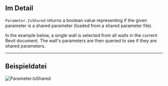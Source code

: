 ## Im Detail
`Parameter.IsShared` returns a boolean value representing if the given parameter is a shared parameter (loaded from a shared parameter file).

In the example below, a single wall is selected from all walls in the current Revit document. The wall's parameters are then queried to see if they are shared parameters.
___
## Beispieldatei

![Parameter.IsShared](./Revit.Elements.Parameter.IsShared_img.jpg)
